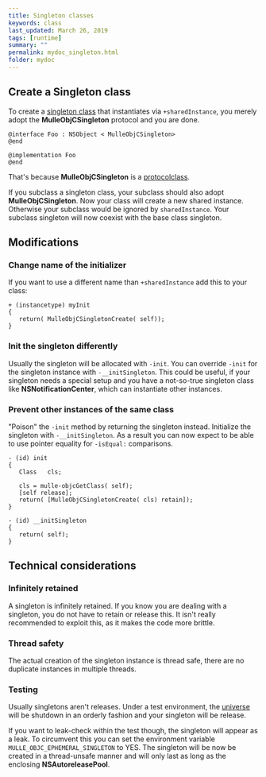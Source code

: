 ```yaml
---
title: Singleton classes
keywords: class
last_updated: March 26, 2019
tags: [runtime]
summary: ""
permalink: mydoc_singleton.html
folder: mydoc
---
```


## Create a Singleton class

To create a
[singleton class](http://www.galloway.me.uk/tutorials/singleton-classes/) that
instantiates via `+sharedInstance`, you merely adopt the **MulleObjCSingleton**
protocol and you are done.

```
@interface Foo : NSObject < MulleObjCSingleton>
@end

@implementation Foo
@end
```

That's because **MulleObjCSingleton** is a [protocolclass](mydoc_protocolclass.html).

If you subclass a singleton class, your subclass should also adopt
**MulleObjCSingleton**. Now your class will create a new shared instance.
Otherwise your subclass would be ignored by `sharedInstance`. Your subclass
singleton will now coexist with the base class singleton.

## Modifications

### Change name of the initializer

If you want to use a different name than `+sharedInstance` add this to your
class:

```
+ (instancetype) myInit
{
   return( MulleObjCSingletonCreate( self));
}
```

###  Init the singleton differently

Usually the singleton will be allocated with `-init`. You can override `-init`
for the singleton instance with `-__initSingleton`.
This could be useful, if your singleton needs a special setup and you have a
not-so-true singleton class like **NSNotificationCenter**, which can
instantiate other instances.


### Prevent other instances of the same class

"Poison" the `-init` method by returning the singleton instead. Initialize the
singleton with `-__initSingleton`.
As a result you can now expect to be able to use pointer equality for
`-isEqual:` comparisons.

```
- (id) init
{
   Class   cls;

   cls = mulle-objcGetClass( self);
   [self release];
   return( [MulleObjCSingletonCreate( cls) retain]);
}

- (id) __initSingleton
{
   return( self);
}
```

## Technical considerations

### Infinitely retained

A singleton is infinitely retained. If you know you are dealing with a
singleton, you do not have to retain or release this. It isn't really
recommended to exploit this, as it makes the code more brittle.

### Thread safety

The actual creation of the singleton instance is thread safe, there are no
duplicate instances in multiple threads.


### Testing

Usually singletons aren't releases. Under a test environment, the
[universe](mydoc_protocolclass.html) will be shutdown in an orderly fashion
and your singleton will be release.

If you want to leak-check within the test though, the singleton will appear as
a leak. To circumvent this you can set the environment variable
`MULLE_OBJC_EPHEMERAL_SINGLETON` to YES. The singleton will be now be created
in a thread-unsafe manner and will only last as long as the enclosing
**NSAutoreleasePool**.







